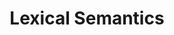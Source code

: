 ---
types: "word"

title: "Lexical Semantics"

categories: ['']

tags: ['Lexical', 'Semantics']

arabic: ['الدلالات المعجمية', 'دلالة المفردات']

publishers: ['خوارزميات الذكاء الاصطناعي في تحليل النص العربي']

types: "word"

slug: ""
---